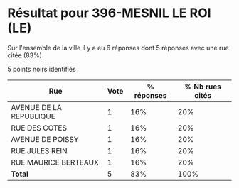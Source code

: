 # Résultat pour 396-MESNIL LE ROI (LE)

Sur l'ensemble de la ville il y a eu 6 réponses dont 5 réponses avec une rue citée (83%)

5 points noirs identifiés

| Rue | Vote | % réponses | % Nb rues cités|
|-----|------|------------|----------------|
| AVENUE DE LA REPUBLIQUE | 1 | 16% | 20%|
| RUE DES COTES | 1 | 16% | 20%|
| AVENUE DE POISSY | 1 | 16% | 20%|
| RUE JULES REIN | 1 | 16% | 20%|
| RUE MAURICE BERTEAUX | 1 | 16% | 20%|
| **Total** | 5 | 83% | 100%|
